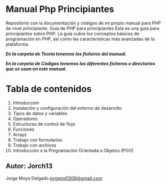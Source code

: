 # Manual Php Principiantes
Repositorio con la documentación y códigos de mi propio manual para PHP de nivel principiante.
Guía de PHP para principiantes
Esta es una guía para principiantes sobre PHP. La guía cubre los conceptos básicos de programación en PHP, así como las características más avanzadas de la plataforma.

***En la carpeta de Teoria tenemos los ficheros del manual.***

***En la carpeta de Códigos tenemos los diferentes ficheros o directorios que se usan en este manual.***

# Tabla de contenidos
1. Introducción
2. Instalación y configuración del entorno de desarrollo
3. Tipos de datos y variables
4. Operadores
5. Estructuras de control de flujo
6. Funciones
7. Arrays
8. Trabajo con formularios
9. Trabajo con archivos
10. Introducción a la Programación Orientada a Objetos (POO)

## Autor: Jorch13

Jorge Moya Delgado
jorgemd1308@gmail.com
